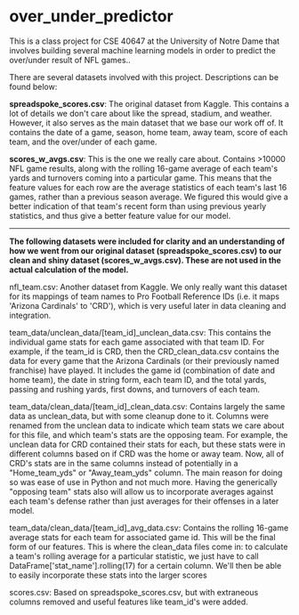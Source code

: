 # over_under_predictor
This is a class project for CSE 40647 at the University of Notre Dame that involves building several machine learning models in order to predict the over/under result of NFL games..

There are several datasets involved with this project. Descriptions can be found below:

**spreadspoke_scores.csv**: The original dataset from Kaggle. This contains a lot of details we don't care about like the spread, stadium, and weather. However, it also serves as the main dataset that we base our work off of. It contains the date of a game, season, home team, away team, score of each team, and the over/under of each game.

**scores_w_avgs.csv**: This is the one we really care about. Contains >10000 NFL game results, along with the rolling 16-game average of each team's yards and turnovers coming into a particular game. This means that the feature values for each row are the average statistics of each team's last 16 games, rather than a previous season average. We figured this would give a better indication of that team's recent form than using previous yearly statistics, and thus give a better feature value for our model.

______________________________________________________
**The following datasets were included for clarity and an understanding of how we went from our original dataset (spreadspoke_scores.csv) to our clean and shiny dataset (scores_w_avgs.csv). These are not used in the actual calculation of the model.**

nfl_team.csv: Another dataset from Kaggle. We only really want this dataset for its mappings of team names to Pro Football Reference IDs (i.e. it maps 'Arizona Cardinals' to 'CRD'), which is very useful later in data cleaning and integration.

team_data/unclean_data/\[team_id\]_unclean_data.csv: This contains the individual game stats for each game associated with that team ID. For example, if the team_id is CRD, then
the CRD_clean_data.csv contains the data for every game that the Arizona Cardinals (or their previously named franchise) have played. It includes the game id (combination of date
and home team), the date in string form, each team ID, and the total yards, passing and rushing yards, first downs, and turnovers of each team.

team_data/clean_data/\[team_id\]_clean_data.csv: Contains largely the same data as unclean_data, but with some cleanup done to it. Columns were renamed from the unclean data
to indicate which team stats we care about for this file, and which team's stats are the opposing team. For example, the unclean data for CRD contained their stats for each, but these stats were in different columns based on if CRD was the home or away team. Now, all of CRD's stats are in the same columns instead of potentially in a "Home_team_yds" or "Away_team_yds" column. The main reason for doing so was ease of use in Python and not much more. Having the generically "opposing team" stats also will allow us to incorporate averages against each team's defense rather than just averages for their offenses in a later model.

team_data/clean_data/\[team_id\]_avg_data.csv: Contains the rolling 16-game average stats for each team for associated game id. This will be the final form of our features. This is where the clean_data files come in: to calculate a team's rolling average for a particular statistic, we just have to call DataFrame\['stat_name'\].rolling(17) for a certain column. We'll then be able to easily incorporate these stats into the larger scores

scores.csv: Based on spreadspoke_scores.csv, but with extraneous columns removed and useful features like team_id's were added.
